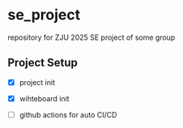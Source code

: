# se_project

repository for ZJU 2025 SE project of some group

## Project Setup

- [x] project init
- [x] wihteboard init
- [ ] github actions for auto CI/CD

